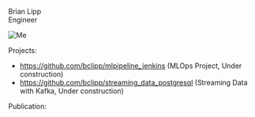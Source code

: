 Brian Lipp   
Engineer

![Me](https://media-exp1.licdn.com/dms/image/C4E03AQHDiHvcBV7cxg/profile-displayphoto-shrink_200_200/0?e=1594252800&v=beta&t=burBmC1awvZaL7SXrXXvKaXJnhn4wB3YErfRKedvqiw)

Projects:

* https://github.com/bclipp/mlpipeline_jenkins (MLOps Project, Under construction) 
* https://github.com/bclipp/streaming_data_postgresql (Streaming Data with Kafka, Under construction) 

Publication:
